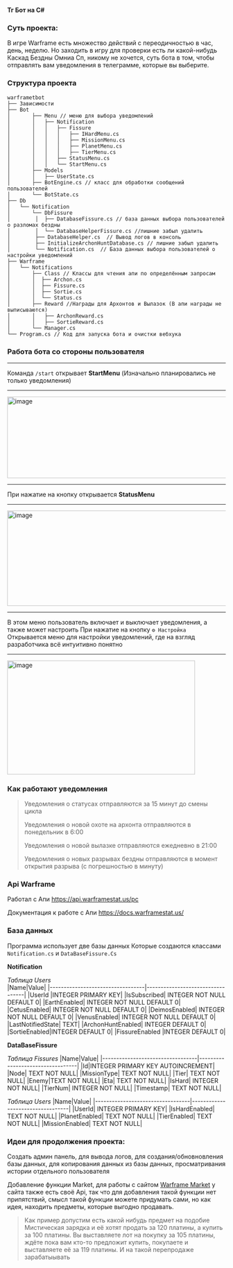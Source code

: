  **Тг Бот на С#**
### Суть проекта:
В игре Warframe есть множество действий с переодичностью в час, день, неделю.
Но заходить в игру для проверки есть ли какой-нибудь Каскад Бездны Омниа Сп, никому не хочется, суть бота в том,
чтобы отправлять вам уведомления в телеграмме, которые вы выберите.


### Cтруктура проекта 
```
warframetbot
├── Зависимости
├── Bot
│       ├── Menu // меню для выбора уведомлений
│       │   ├── Notification
│       │   │   ├── Fissure
│       │   │   │   ├── IHardMenu.cs
│       │   │   │   ├── MissionMenu.cs
│       │   │   │   ├── PlanetMenu.cs
│       │   │   │   ├── TierMenu.cs
│       │   │   ├── StatusMenu.cs
│       │   │   └── StartMenu.cs
│       ├── Models
│       │   ├── UserState.cs
│       ├── BotEngine.cs // класс для обработки сообщений пользователей
│       └── BotState.cs
├── Db
│   └── Notification
│       └── DbFissure
│        │  ├── DatabaseFissure.cs // база данных выбора пользователей о разломах бездны
│        │  └── DatabaseHelperFissure.cs //лишние забыл удалить
│        ├── DatabaseHelper.cs  // Вывод логов в консоль
│        ├── InitializeArchonHuntDatabase.cs // лишние забыл удалить
│        └── Notification.cs  // База данных выбора пользователей о настройки уведомлений
├── Warframe
│   └── Notifications
│       ├── Class // Классы для чтения апи по определённым запросам
│       │  ├── Archon.cs
│       │  ├── Fissure.cs
│       │  ├── Sortie.cs
│       │  └── Status.cs
│       ├── Reward //Награды для Архонтов и Вылазок (В апи награды не выписываются)
│       │   ├── ArchonReward.cs   
│       │   ├── SortieReward.cs
│       └── Manager.cs  
└── Program.cs // Код для запуска бота и очистки вебхука
``` 
### **Работа бота со стороны пользователя**
___
Команда ```/start``` открывает **StartMenu** (Изначально планировались не только уведомления)
___
<img width="757" height="188" alt="image" src="https://github.com/user-attachments/assets/938398cd-a742-4201-a295-ba75e5e63df6" />

___
При нажатие на кнопку открывается **StatusMenu**
___
<img width="740" height="220" alt="image" src="https://github.com/user-attachments/assets/cc694835-b13f-48bf-8b84-f6a333aa93bf" />

___
В этом меню пользователь включает и выключает уведомления, а также может настроить
При нажатие на кнопку ```⚙️ Настройка``` Открывается меню для настройки уведомлений, где на взгляд разработчика всё интуитивно понятно
___
<img width="433" height="263" alt="image" src="https://github.com/user-attachments/assets/533c0e2b-519b-41bc-961b-0610ee444ea4" />

### **Как работают уведомления**
>Уведомления о статусах отправляются за 15 минут до смены цикла
>
>Уведомления о новой охоте на архонта отправляются в понедельник в 6:00
>
>Уведомления о новой вылазке отправляются ежедневно в 21:00
>
>Уведомления о новых разрывах бездны отправляются в момент открытия разрыва (с погрешностью в минуту)

### **Api Warframe**

Работал с Апи https://api.warframestat.us/pc

Документация к работе с Апи https://docs.warframestat.us/

### **База данных**

Программа использует две базы данных
Которые создаются классами ```Notification.cs``` и ```DataBaseFissure.Cs```

**Notification**

_Таблица Users_  
|Name|Value|
|----------------------------------|----------------------------------|
|UserId |INTEGER PRIMARY KEY|
|IsSubscribed| INTEGER NOT NULL DEFAULT 0|
|EarthEnabled| INTEGER NOT NULL DEFAULT 0|
|CetusEnabled| INTEGER NOT NULL DEFAULT 0|
|DeimosEnabled| INTEGER NOT NULL DEFAULT 0|
|VenusEnabled| INTEGER NOT NULL DEFAULT 0|
|LastNotifiedState| TEXT|
|ArchonHuntEnabled| INTEGER DEFAULT 0|
|SortieEnabled|INTEGER DEFAULT 0|
|FissureEnabled |INTEGER DEFAULT 0|

**DataBaseFissure**

_Таблица Fissures_
|Name|Value|
|----------------------------------|----------------------------------|
|Id|INTEGER PRIMARY KEY AUTOINCREMENT|
|Node| TEXT NOT NULL|
|MissionType| TEXT NOT NULL|
|Tier| TEXT NOT NULL|
|Enemy|TEXT NOT NULL|
|Eta| TEXT NOT NULL|
|IsHard| INTEGER NOT NULL|
|TierNum| INTEGER NOT NULL|
|Timestamp| TEXT NOT NULL|

_Таблица Users_
|Name|Value|
|----------------------------------|----------------------------------|
|UserId| INTEGER PRIMARY KEY|
|IsHardEnabled| TEXT NOT NULL|
|PlanetEnabled| TEXT NOT NULL|
|TierEnabled| TEXT NOT NULL|
|MissionEnabled| TEXT NOT NULL|

### Идеи для продолжения проекта:

Создать админ панель, для вывода логов, для создания/обновновления базы данных, для копирования данных из базы данных, просматривания истории отдельного пользователя

Добавление функции Market, для работы с сайтом [Warframe Market](https://warframe.market/ru/ "https://warframe.market/ru/") у сайта также есть своё Api, так что для добавления такой функции нет припятствий, смысл такой функции можете придумать сами, но как идея, находить предметы, которые выгодно продавать. 
>Как пример допустим есть какой нибудь предмет на подобие Мистическая зарядка и её хотят продать за 120 платины, а купить за 100 платины. Вы выставляете лот на покупку за 105 платины, ждёте пока вам кто-то предложит купить, покупаете и выставляете её за 119 платины. И на такой перепродаже зарабатыывать 
